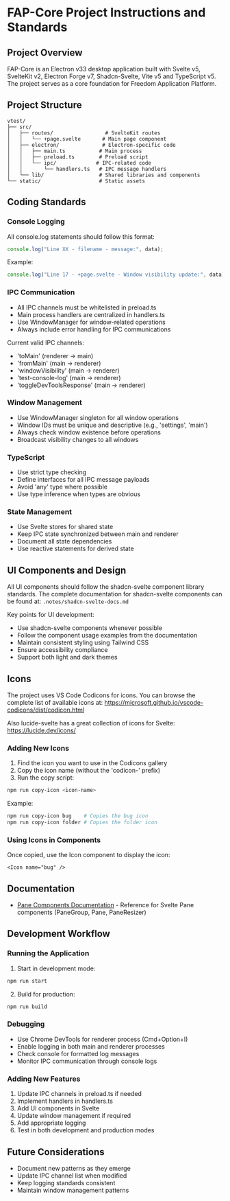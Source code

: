 # FAP-Core Project Instructions and Standards

## Project Overview
FAP-Core is an Electron v33 desktop application built with Svelte v5, SvelteKit v2, Electron Forge v7, Shadcn-Svelte, Vite v5 and TypeScript v5. The project serves as a core foundation for Freedom Application Platform.

## Project Structure
```
vtest/
├── src/
│   ├── routes/                 # SvelteKit routes
│   │   └── +page.svelte       # Main page component
│   ├── electron/              # Electron-specific code
│   │   ├── main.ts           # Main process
│   │   ├── preload.ts        # Preload script
│   │   └── ipc/             # IPC-related code
│   │       └── handlers.ts   # IPC message handlers
│   └── lib/                  # Shared libraries and components
└── static/                   # Static assets
```

## Coding Standards

### Console Logging
All console.log statements should follow this format:
```typescript
console.log("Line XX - filename - message:", data);
```
Example:
```typescript
console.log("Line 17 - +page.svelte - Window visibility update:", data);
```

### IPC Communication
- All IPC channels must be whitelisted in preload.ts
- Main process handlers are centralized in handlers.ts
- Use WindowManager for window-related operations
- Always include error handling for IPC communications

Current valid IPC channels:
- 'toMain' (renderer → main)
- 'fromMain' (main → renderer)
- 'windowVisibility' (main → renderer)
- 'test-console-log' (main → renderer)
- 'toggleDevToolsResponse' (main → renderer)

### Window Management
- Use WindowManager singleton for all window operations
- Window IDs must be unique and descriptive (e.g., 'settings', 'main')
- Always check window existence before operations
- Broadcast visibility changes to all windows

### TypeScript
- Use strict type checking
- Define interfaces for all IPC message payloads
- Avoid 'any' type where possible
- Use type inference when types are obvious

### State Management
- Use Svelte stores for shared state
- Keep IPC state synchronized between main and renderer
- Document all state dependencies
- Use reactive statements for derived state

## UI Components and Design
All UI components should follow the shadcn-svelte component library standards. The complete documentation for shadcn-svelte components can be found at:
`.notes/shadcn-svelte-docs.md`

Key points for UI development:
- Use shadcn-svelte components whenever possible
- Follow the component usage examples from the documentation
- Maintain consistent styling using Tailwind CSS
- Ensure accessibility compliance
- Support both light and dark themes

## Icons
The project uses VS Code Codicons for icons. You can browse the complete list of available icons at:
https://microsoft.github.io/vscode-codicons/dist/codicon.html

Also lucide-svelte has a great collection of icons for Svelte:
https://lucide.dev/icons/

### Adding New Icons
1. Find the icon you want to use in the Codicons gallery
2. Copy the icon name (without the 'codicon-' prefix)
3. Run the copy script:
```bash
npm run copy-icon <icon-name>
```
Example:
```bash
npm run copy-icon bug    # Copies the bug icon
npm run copy-icon folder # Copies the folder icon
```

### Using Icons in Components
Once copied, use the Icon component to display the icon:
```svelte
<Icon name="bug" />
```

## Documentation
- [Pane Components Documentation](.notes/paneForge.md) - Reference for Svelte Pane components (PaneGroup, Pane, PaneResizer)

## Development Workflow

### Running the Application
1. Start in development mode:
```bash
npm run start
```
2. Build for production:
```bash
npm run build
```

### Debugging
- Use Chrome DevTools for renderer process (Cmd+Option+I)
- Enable logging in both main and renderer processes
- Check console for formatted log messages
- Monitor IPC communication through console logs

### Adding New Features
1. Update IPC channels in preload.ts if needed
2. Implement handlers in handlers.ts
3. Add UI components in Svelte
4. Update window management if required
5. Add appropriate logging
6. Test in both development and production modes

## Future Considerations
- Document new patterns as they emerge
- Update IPC channel list when modified
- Keep logging standards consistent
- Maintain window management patterns
